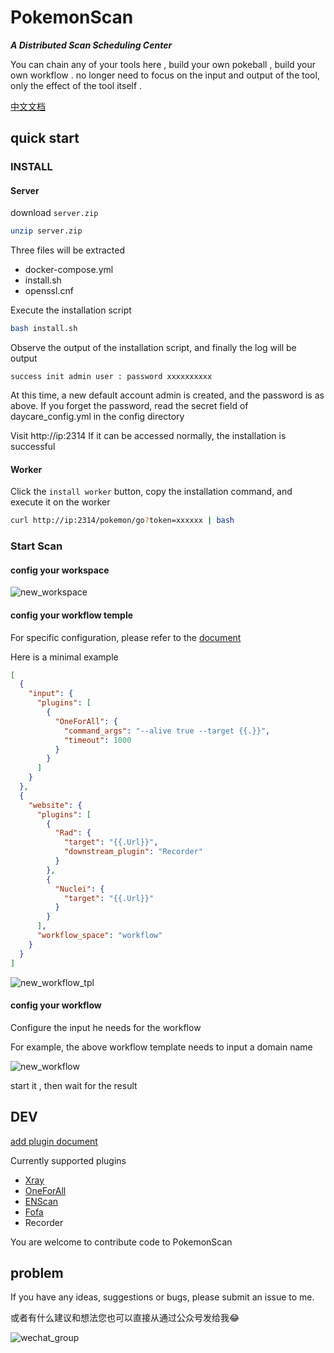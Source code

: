 # PokemonScan

**_A Distributed Scan Scheduling Center_**

You can chain any of your tools here , build your own pokeball , build your own workflow .
no longer need to focus on the input and output of the tool, only the effect of the tool itself .

[中文文档](https://pokemonscan.github.io)

## quick start 

### INSTALL

#### Server 

download `server.zip`

```bash
unzip server.zip
```

Three files will be extracted
- docker-compose.yml
- install.sh
- openssl.cnf

Execute the installation script

```bash
bash install.sh
```

Observe the output of the installation script, and finally the log will be output
```
success init admin user : password xxxxxxxxxx
```

At this time, a new default account admin is created, and the password is as above. If you forget the password, read the secret field of daycare_config.yml in the config directory

Visit http://ip:2314 If it can be accessed normally, the installation is successful

#### Worker

Click the `install worker` button, copy the installation command, and execute it on the worker

```bash
curl http://ip:2314/pokemon/go?token=xxxxxx | bash
```

### Start Scan

#### config your workspace

![new_workspace](doc/img/workspace.png)

#### config your workflow temple

For specific configuration, please refer to the   [document](https://pokemonscan.github.io/#/zh-cn/%E9%85%8D%E7%BD%AE%E8%AF%B4%E6%98%8E/workflow_config)

Here is a minimal example

```json
[
  {
    "input": {
      "plugins": [
        {
          "OneForAll": {
            "command_args": "--alive true --target {{.}}",
            "timeout": 1000
          }
        }
      ]
    }
  },
  {
    "website": {
      "plugins": [
        {
          "Rad": {
            "target": "{{.Url}}",
            "downstream_plugin": "Recorder"
          }
        },
        {
          "Nuclei": {
            "target": "{{.Url}}"
          }
        }
      ],
      "workflow_space": "workflow"
    }
  }
]
```

![new_workflow_tpl](doc/img/workflow-tpl.png)

#### config your workflow 

Configure the input he needs for the workflow

For example, the above workflow template needs to input a domain name

![new_workflow](doc/img/workflow.png)

start it , then wait for the result

## DEV

[add plugin document](https://pokemonscan.github.io/#/zh-cn/%E5%BC%80%E5%8F%91%E6%96%87%E6%A1%A3/plugin)

Currently supported plugins
 
- [Xray](https://github.com/chaitin/xray)
- [OneForAll](https://github.com/shmilylty/OneForAll.git) 
- [ENScan](https://github.com/wgpsec/ENScan_GO)
- [Fofa](https://fofa.info/)
- Recorder

You are welcome to contribute code to PokemonScan

## problem

If you have any ideas, suggestions or bugs, please submit an issue to me.

或者有什么建议和想法您也可以直接从通过公众号发给我😂

![wechat_group](doc/img/gz.jpg)  


